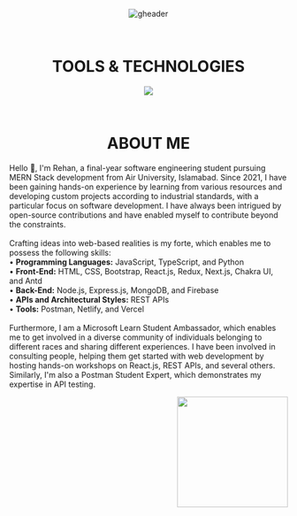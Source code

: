 <div align="center" width="50">
  
![gheader](https://iili.io/HO2glqX.jpg)
  
<div align="center">
  
<!--- a bit of vertical space & languages text --->
<div>&nbsp;</div>
<h1 align="center">
TOOLS & TECHNOLOGIES
</h1>

<div></div>
  
<!--- language icons --->
<p align="center">
<a href="https://skillicons.dev">
<img src="https://skillicons.dev/icons?i=html,css,sass,bootstrap,js,python,react,nextjs,typescript,redux,regex,nodejs,expressjs,mongodb,firebase,postman,netlify,vercel" /></a></p>
 
<div>&nbsp;</div>

<h1 align="center">
ABOUT ME
</h1>	

<div>
<p align="left">
Hello 👋, I'm Rehan, a final-year software engineering student pursuing MERN Stack development from Air University, Islamabad. Since 2021, I have been gaining hands-on experience by learning from various resources and developing custom projects according to industrial standards, with a particular focus on software development. I have always been intrigued by open-source contributions and have enabled myself to contribute beyond the constraints.<br><br>
Crafting ideas into web-based realities is my forte, which enables me to possess the following skills:<br>
• <b>Programming Languages:</b> JavaScript, TypeScript, and Python<br>
• <b>Front-End:</b> HTML, CSS, Bootstrap, React.js, Redux, Next.js, Chakra UI, and Antd<br>
• <b>Back-End:</b> Node.js, Express.js, MongoDB, and Firebase<br>
• <b>APIs and Architectural Styles:</b> REST APIs<br>
• <b>Tools:</b> Postman, Netlify, and Vercel<br><br>
Furthermore, I am a Microsoft Learn Student Ambassador, which enables me to get involved in a diverse community of individuals belonging to different races and sharing different experiences. I have been involved in consulting people, helping them get started with web development by hosting hands-on workshops on React.js, REST APIs, and several others. Similarly, I'm also a Postman Student Expert, which demonstrates my expertise in API testing.  
</p>	
</div>
<div align="right">
<img src="https://iili.io/Hkr7GMQ.webp" width="200" height="200"/>
<div/>
